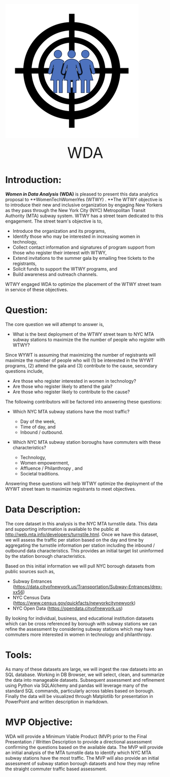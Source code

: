 ![](https://github.com/arbgar/metis/blob/main/EDA/Project/image-20210908140426687.png)

<p align = "center"><font size="8"> WDA </font>
</p>


# Introduction:

***Women in Data Analysis*** **(WDA)** is pleased to present this data analytics proposal to **WomenTechWomenYes (WTWY) . **The WTWY objective is to introduce their new and inclusive organization by engaging New Yorkers as they pass through the New York City (NYC) Metropolitan Transit Authority (MTA) subway system.  WTWY has a street team dedicated to this engagement.  The street team's objective is to,

- Introduce the organization and its programs,
- Identify those who may be interested in increasing women in technology, 
- Collect contact information and signatures of program support from those who register their interest with WTWY,
- Extend invitations to the summer gala by emailing free tickets to the registrants, 
- Solicit funds to support the WTWY programs, and 
- Build awareness and outreach channels.

WTWY engaged WDA to optimize the placement of the WTWY street team in service of these objectives.

# Question:

The core question we will attempt to answer is, 

- What is the best deployment of the WTWY street team to NYC MTA subway stations to maximize the the number of people who register with WTWY?

Since WYWT is assuming that maximizing the number of registrants will maximize the number of people who will (1) be interested in the WYWT programs, (2) attend the gala and (3) contribute to the cause, secondary questions include,

- Are those who register interested in women in technology?
- Are those who register likely to attend the gala?
- Are those who register likely to contribute to the cause?

The following contributors will be factored into answering these questions:

- Which NYC MTA subway stations have the most traffic?
  - Day of the week,
  - Time of day, and
  - Inbound / outbound.

- Which NYC MTA subway station boroughs have commuters with these characteristics?
  - Technology,
  - Women empowerment,
  - Affluence / Philanthropy , and
  - Societal traditions.

Answering these questions will help WTWY optimize the deployment of the WYWT street team to maximize registrants to meet objectives.

# Data Description:

The core dataset in this analysis is the NYC MTA turnstile data.  This data and supporting information is available to the public at http://web.mta.info/developers/turnstile.html. Once we have this dataset, we will assess the traffic per station based on the day and time by aggregating the turnstile information per station including the inbound / outbound data characteristics. This provides an initial target list uninformed by the station borough characteristics.

Based on this initial information we will pull NYC borough datasets from public sources such as,

- Subway Entrances (https://data.cityofnewyork.us/Transportation/Subway-Entrances/drex-xx56)
- NYC Census Data (https://www.census.gov/quickfacts/newyorkcitynewyork)
- NYC Open Data (https://opendata.cityofnewyork.us)

By looking for individual, business, and educational institution datasets which can be cross referenced by borough with subway stations we can refine the assessment by considering subway stations which may have commuters more interested in women in technology and philanthropy.

# Tools:

As many of these datasets are large, we will ingest the raw datasets into an SQL database. Working in DB Browser, we will select, clean, and summarize the data into manageable datasets.  Subsequent assessment and refinement using Python via SQLAlchemy and pandas will leverage many of the standard SQL commands, particularly across tables based on borough. Finally the data will be visualized through Matplotlib for presentation in PowerPoint and written description in markdown.

# MVP Objective:

WDA will provide a Minimum Viable Product (MVP) prior to the Final Presentation / Written Description to provide a directional assessment confirming the questions based on the available data.  The MVP will provide an initial analysis of the MTA turnstile data to identify which NYC MTA subway stations have the most traffic. The MVP will also provide an initial assessment of subway station borough datasets and how they may refine the straight commuter traffic based assessment.